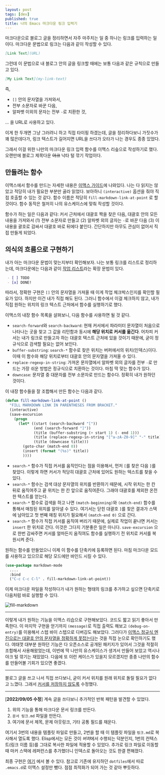 ```yaml
---
layout: post
tags: [dev]
published: true
title: 나의 Emacs 마크다운 링크 입력기
---
```


 마크다운으로 블로그 글을 정리하면서 자주 마주치는 일 중 하나는 링크를
 입력하는 일이다. 마크다운 문법으로 링크는 다음과 같이 작성할 수 있다.

```markdown
[Link Text](URL)
```

 그런데 이 문법으로 내 블로그 안의 글을 링크할 때에는 보통 다음과 같은
 규칙으로 만들고 있다.

```markdown
[My Link Text](my-link-text)
```

 즉,
 - `[]` 안의 문자열을 가져와서,
 - 전부 소문자로 바꾼 다음,
 - 알파벳 이외의 문자는 전부 `-`로 치환한 것,

... 을 URL로 사용하고 있다.

 이게 한 두개면 그냥 그러려니 하고 직접 타이핑 하겠는데, 글을
 정리하다보니 가짓수가 꽤 많은데다가, 링크 텍스트가 길어지면 URL을
 쓰다가 오타가 나는 경우도 종종 있었다.

 그래서 이걸 위한 나만의 마크다운 링크 입력 함수를 이맥스 리슾으로
 작성하기로 했다. 오랜만에 블로그 제목다운 ~~야크~~ 낙타 털 깎기
 작업이다.

## 만들려는 함수

 이맥스에서 함수를 만드는 자세한 내용은 [이맥스
 가이드](https://www.gnu.org/software/emacs/manual/html_node/eintr/defun.html)에
 나와있다. 나는 다 읽지는 않았고 적당히 내가 필요한 부분만 골라
 읽었다. 보아하니 `(interactive)` 옵션을 줘야 직접 호출할 수 있는 것
 같다. 함수 이름은 적당히 `fill-markdown-link-at-point` 로 할
 것이다. 함수 동작은 철저히 나의 유스케이스에 맞춰 작성할 것이다.

 함수가 하는 일은 다음과 같다: 커서 근처에서 대괄호 짝을 찾은 다음,
 대괄호 안의 모든 내용을 가져와서 (1) 전부 소문자로 만들고 (2) 알파벳
 외의 글자는 `-`로 바꾼 다음 (3) 이 내용을 괄호로 감싸서 대괄호 바로
 뒤에다 붙인다. 간단하지만 아무도 관심이 없어서 직접 만들게 되었다.


## 의식의 흐름으로 구현하기

 내가 아는 마크다운 문법이 맞는지부터 확인해보자. 나는 보통 링크를
 리스트로 정리하는데, 마크다운에는 다음과 같이 [작업
 리스트](https://www.markdownguide.org/extended-syntax/#task-lists)라는
 확장 문법이 있다.

```markdown
 - [ ] TODO
 - [x] DONE!
```

 따라서, 정확한 구현은 `[]` 안의 문자열을 가져올 때 이게 작업
 체크박스인지를 확인할 필요가 있다. 하지만 이건 내가 직접 해도
 된다. 그러니 함수에서 이걸 체크하지 않고, 내가 직접 원하는 위치의
 링크 텍스트 근처에서 함수를 실행하기로 했다.

 이맥스의 내장 함수 목록을 살펴보니, 다음 함수를 사용하면 될 것 같다.
 - `search-forward`와 `search-backward`: 현재 커서에서 파라미터
   문자열이 처음으로 나타나는 곳을 찾고 그 값을 리턴함과 동시에 **해당
   위치로 커서를 옮긴다**. 어차피 커서는 내가 링크로 만들고자 하는
   대괄호 텍스트 근처에 있을 것이기 때문에, 굳이 정규식으로 검색할
   필요는 없어 보인다.
 - `buffer-substring`: `search-*` 함수로 찾은 위치는 버퍼에서의
   위치(인덱스)이다. 이때 이 함수와 해당 위치로부터 대괄호 안의
   문자열을 가져올 수 있다.
 - `replace-regexp-in-string`: 가져온 문자열에서 알파벳 외의 글자를
   전부 `-`로 만드는 가장 쉬운 방법은 정규식으로 치환하는 것이다. 마침
   딱 맞는 함수가 있다.
 - `downcase`: 문자열 중 대문자를 전부 소문자로 만드는 함수다. 정확히
   내가 원하던 것이다.

 이 내장 함수들을 잘 조합해서 만든 함수는 다음과 같다.

```lisp
(defun fill-markdown-link-at-point ()
  "FILL MARKDOWN LINK IN PARENTHESES FROM BRACKET."
  (interactive)
  (save-excursion
    (progn
      (let* ((start (search-backward "["))
             (end (search-forward "]"))
             (title (buffer-substring (+ start 1) (- end 1)))
             (title (replace-regexp-in-string "[^a-zA-Z0-9]" "-" title))
             (title (downcase title)))
        (goto-char (match-end 0))
        (insert (format "(%s)" title))
        ))))
```

 - `search-*` 함수가 직접 커서를 움직인다는 점을 이용해서, 먼저 `[`를
   찾은 다음 `]`를 찾았다. 이렇게 하면 커서가 적당히 대괄호 근처에
   있어도 원하는 텍스트를 찾을 수 있다.
 - `search-*` 함수는 검색 대상 문자열의 위치를 반환하기 때문에, 시작
   위치는 한 칸 뒤로 움직여주고 끝 위치는 한 칸 앞으로
   움직여준다. 그래야 대괄호를 제외한 온전한 텍스트를 얻는다.
 - `search-*` 함수로 검색을 하고 나면 `(match-beginning)`와
   `(match-end)` 함수를 통해서 매칭된 위치를 알아낼 수 있다. 여기서는
   닫힌 대괄호 `]`를 찾은 결과가 스택에 남아있고 첫 번째 매칭 위치가
   필요해서 `(match-end 0)` 으로 간다.
 - `search-*` 함수가 직접 커서를 움직여 버리기 때문에, 실제로 작업이
   끝나면 커서는 `insert` 한 위치로 간다. 이것은 그다지 기분좋은 일은
   아니다. `save-excursion` 으로 한번 감싸주면 커서를 얼마든지
   움직여도 함수를 실행하기 전 위치로 커서를 복원시켜 준다.

 원하는 함수를 만들었으니 이제 이 함수를 단축키에 등록하면 된다. 마침
 마크다운 모드를 사용하고 있으므로 해당 모드에만 바인드 시킬 수 있다.

```lisp
(use-package markdown-mode
  ....
  :bind
  ("C-c C-c C-l" . fill-markdown-link-at-point))
```

 이제 마크다운 파일을 작성하다가 내가 원하는 형태의 링크를 추가하고
 싶으면 단축키로 다음처럼 바로 실행할 수 있다.

![fill-markdown]({{site.url}}/assets/img/fill-markdown.gif)

---

 이렇게 내가 원하는 기능을 이맥스 리습으로 구현해보았다. 코드도 짧고
 읽기 좋아서 만족한다. 이 마지막 구현을 얻기까지 `(message)`로 직접
 출력도 해보고 `(debug-on-entry)`를 이용해서 스텝 바이 스텝으로
 디버깅도 해보았다. 그러다가 [이맥스 정규식 엔진으로는 대괄호 안의
 문자열을 정확하게 못잡는다](https://stackoverflow.com/a/11865109)는
 것을 직접 눈으로 확인하기도 했다. 여태껏 대부분 원하던 기능은 다
 오픈소스로 공개된 패키지가 있어서 그것을 적절히 조합해서
 사용해왔었는데, 이번에 딱 나만의 유스케이스가 생겨서 만들어 보았고
 역시나 야크 털 깎기는 재밌었다. 다음에 또 이런 케이스가 있을지
 모르겠지만 종종 나만의 함수를 만들어볼 기회가 있으면 좋겠다.

---

 블로그 글을 쓰고 나서 직접 쓰다보니, 굳이 커서 위치를 원래 위치로
 돌릴 필요가 없다고 느꼈다. 그래서 [커서를 저장하지
 않도록](https://github.com/sangwoo-joh/dotfiles/commit/0d8755deeee8245ed201472fa31e664866f01a30)
 수정했다.

---

 [**2022/09/05 수정**] 계속 글을 쓰다보니 추가적인 반복 패턴을
 발견할 수 있었다.
 1. 위의 기능을 통해 마크다운 문서 링크를 만든다.
 2. `문서 링크.md` 파일을 만든다.
 3. 여기에 문서 제목, 문제 아웃링크, 기타 공통 필드를 채운다.

 여기서 3번의 내용을 템플릿 파일로 만들고, 2번을 할 때 이 템플릿
 파일을 `링크.md`로 복사해서 열도록 했다. Elisp에서는 모든 것이
 *버퍼*에서 수행되는 덕분인지, 1번의 컨텍스트(링크 이름 등)를 그대로
 복사한 파일에 적용할 수 있었다. 추가로 링크 파일로 이동할 때 마커
 스택에 레퍼런스를 추가했더니 인덱스로 돌아오는 것도 한결 편해졌다.


 최종 구현은
 [여기](https://github.com/sangwoo-joh/.emacs.d/blob/trunk/lisp/others.el#L7-L114)
 에서 볼 수 있다. 참고로 기존에 유지하던 `dotfiles`에서 따로
 `.emacs.d`로 이맥스 설정만 뺐다. 점점 최적화가 되어 가는 것 같아
 뿌듯하다.
